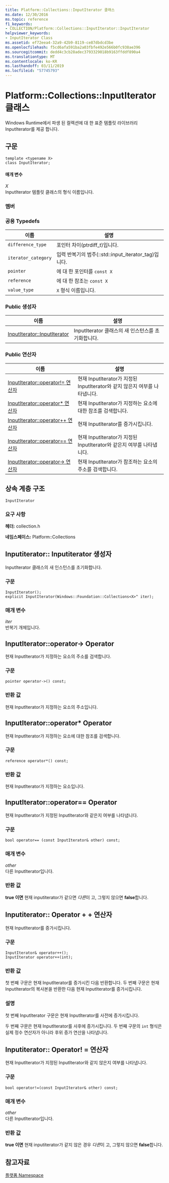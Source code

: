 ```yaml
---
title: Platform::Collections::InputIterator 클래스
ms.date: 12/30/2016
ms.topic: reference
f1_keywords:
- COLLECTION/Platform::Collections::InputIterator::InputIterator
helpviewer_keywords:
- InputIterator Class
ms.assetid: ef72eea4-32a9-42b9-8119-ce87dbdcd3be
ms.openlocfilehash: f5cd6afa591ba2a03fbfe492e566b0fc938ae396
ms.sourcegitcommit: dedd4c3cb28adec3793329018b9163ffddf890a4
ms.translationtype: MT
ms.contentlocale: ko-KR
ms.lasthandoff: 03/11/2019
ms.locfileid: "57745793"
---
```

# <a name="platformcollectionsinputiterator-class"></a>Platform::Collections::InputIterator 클래스

Windows Runtime에서 파생 된 컬렉션에 대 한 표준 템플릿 라이브러리 InputIterator를 제공 합니다.

## <a name="syntax"></a>구문

```
template <typename X>
class InputIterator;
```

#### <a name="parameters"></a>매개 변수

*X*<br/>
InputIterator 템플릿 클래스의 형식 이름입니다.

### <a name="members"></a>멤버

### <a name="public-typedefs"></a>공용 Typedefs

|이름|설명|
|----------|-----------------|
|`difference_type`|포인터 차이(ptrdiff_t)입니다.|
|`iterator_category`|입력 반복기의 범주(::std::input_iterator_tag)입니다.|
|`pointer`|에 대 한 포인터를 `const X`|
|`reference`|에 대 한 참조는 `const X`|
|`value_type`|`X` 형식 이름입니다.|

### <a name="public-constructors"></a>Public 생성자

|이름|설명|
|----------|-----------------|
|[InputIterator::InputIterator](#ctor)|InputIterator 클래스의 새 인스턴스를 초기화합니다.|

### <a name="public-operators"></a>Public 연산자

|이름|설명|
|----------|-----------------|
|[InputIterator::operator!= 연산자](#operator-inequality)|현재 InputIterator가 지정된 InputIterator와 같지 않은지 여부를 나타냅니다.|
|[InputIterator::operator* 연산자](#operator-decrement)|현재 InputIterator가 지정하는 요소에 대한 참조를 검색합니다.|
|[InputIterator::operator++ 연산자](#operator-increment)|현재 InputIterator를 증가시킵니다.|
|[InputIterator::operator== 연산자](#operator-equality)|현재 InputIterator가 지정된 InputIterator와 같은지 여부를 나타냅니다.|
|[InputIterator::operator-> 연산자](#operator-arrow)|현재 InputIterator가 참조하는 요소의 주소를 검색합니다.|

## <a name="inheritance-hierarchy"></a>상속 계층 구조

`InputIterator`

### <a name="requirements"></a>요구 사항

**헤더:** collection.h

**네임스페이스:** Platform::Collections

## <a name="ctor"></a>  Inputiterator:: Inputiterator 생성자

InputIterator 클래스의 새 인스턴스를 초기화합니다.

### <a name="syntax"></a>구문

```
InputIterator();
explicit InputIterator(Windows::Foundation::Collections<X>^ iter);
```

### <a name="parameters"></a>매개 변수

*iter*<br/>
반복기 개체입니다.

## <a name="operator-arrow"></a>  InputIterator::operator-&gt; Operator

현재 InputIterator가 지정하는 요소의 주소를 검색합니다.

### <a name="syntax"></a>구문

```
pointer operator->() const;
```

### <a name="return-value"></a>반환 값

현재 InputIterator가 지정하는 요소의 주소입니다.

## <a name="operator-dereference"></a>  InputIterator::operator\* Operator

현재 InputIterator가 지정하는 요소에 대한 참조를 검색합니다.

### <a name="syntax"></a>구문

```
reference operator*() const;
```

### <a name="return-value"></a>반환 값

현재 InputIterator가 지정하는 요소입니다.

## <a name="operator-equality"></a>  InputIterator::operator== Operator

현재 InputIterator가 지정된 InputIterator와 같은지 여부를 나타냅니다.

### <a name="syntax"></a>구문

```
bool operator== (const InputIterator& other) const;
```

### <a name="parameters"></a>매개 변수

*other*<br/>
다른 InputIterator입니다.

### <a name="return-value"></a>반환 값

**true 이면** 현재 inputiterator가 같으면 *다른*이 고, 그렇지 않으면 **false**합니다.

## <a name="operator-increment"></a>  Inputiterator:: Operator + + 연산자

현재 InputIterator를 증가시킵니다.

### <a name="syntax"></a>구문

```
InputIterator& operator++();
InputIterator operator++(int);
```

### <a name="return-value"></a>반환 값

첫 번째 구문은 현재 InputIterator를 증가시킨 다음 반환합니다. 두 번째 구문은 현재 InputIterator의 복사본을 반환한 다음 현재 InputIterator를 증가시킵니다.

### <a name="remarks"></a>설명

첫 번째 InputIterator 구문은 현재 InputIterator를 사전에 증가시킵니다.

두 번째 구문은 현재 InputIterator를 사후에 증가시킵니다. 두 번째 구문의 `int` 형식은 실제 정수 연산자가 아니라 후위 증가 연산을 나타냅니다.

## <a name="operator-inequality"></a>  Inputiterator:: Operator! = 연산자

현재 InputIterator가 지정된 InputIterator와 같지 않은지 여부를 나타냅니다.

### <a name="syntax"></a>구문

```
bool operator!=(const InputIterator& other) const;
```

### <a name="parameters"></a>매개 변수

*other*<br/>
다른 InputIterator입니다.

### <a name="return-value"></a>반환 값

**true 이면** 현재 inputiterator가 같지 않은 경우 *다른*이 고, 그렇지 않으면 **false**합니다.

## <a name="see-also"></a>참고자료

[플랫폼 Namespace](platform-namespace-c-cx.md)
